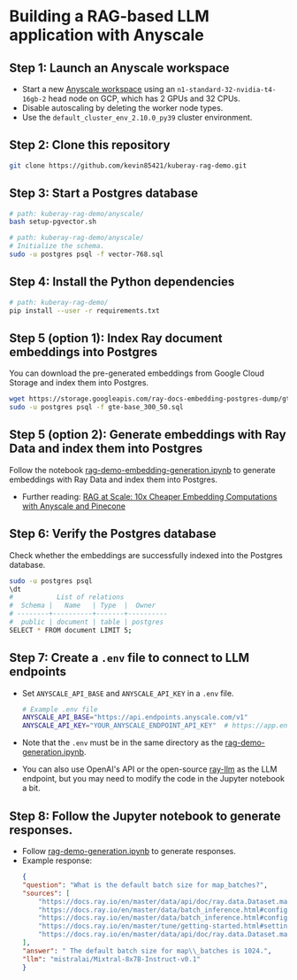 # Building a RAG-based LLM application with Anyscale

## Step 1: Launch an Anyscale workspace

* Start a new [Anyscale workspace](https://docs.anyscale.com/get-started) using an `n1-standard-32-nvidia-t4-16gb-2` head node on GCP, which has 2 GPUs and 32 CPUs.
* Disable autoscaling by deleting the worker node types.
* Use the `default_cluster_env_2.10.0_py39` cluster environment.

## Step 2: Clone this repository

```bash
git clone https://github.com/kevin85421/kuberay-rag-demo.git
```

## Step 3: Start a Postgres database

```bash
# path: kuberay-rag-demo/anyscale/
bash setup-pgvector.sh

# path: kuberay-rag-demo/anyscale/
# Initialize the schema.
sudo -u postgres psql -f vector-768.sql
```

## Step 4: Install the Python dependencies

```bash
# path: kuberay-rag-demo/
pip install --user -r requirements.txt
```

## Step 5 (option 1): Index Ray document embeddings into Postgres

You can download the pre-generated embeddings from Google Cloud Storage and index them into Postgres.

```bash
wget https://storage.googleapis.com/ray-docs-embedding-postgres-dump/gte-base_300_50.sql
sudo -u postgres psql -f gte-base_300_50.sql
```

## Step 5 (option 2): Generate embeddings with Ray Data and index them into Postgres

Follow the notebook [rag-demo-embedding-generation.ipynb](rag-demo-embedding-generation.ipynb) to generate embeddings with Ray Data and index them into Postgres.

* Further reading: [RAG at Scale: 10x Cheaper Embedding Computations with Anyscale and Pinecone](https://www.anyscale.com/blog/rag-at-scale-10x-cheaper-embedding-computations-with-anyscale-and-pinecone)

## Step 6: Verify the Postgres database

Check whether the embeddings are successfully indexed into the Postgres database.

```bash
sudo -u postgres psql
\dt
#           List of relations
#  Schema |   Name   | Type  |  Owner   
# --------+----------+-------+----------
#  public | document | table | postgres
SELECT * FROM document LIMIT 5;
```

## Step 7: Create a `.env` file to connect to LLM endpoints

* Set `ANYSCALE_API_BASE` and `ANYSCALE_API_KEY` in a `.env` file.
  ```sh
  # Example .env file
  ANYSCALE_API_BASE="https://api.endpoints.anyscale.com/v1"
  ANYSCALE_API_KEY="YOUR_ANYSCALE_ENDPOINT_API_KEY"  # https://app.endpoints.anyscale.com/credentials
  ```

* Note that the `.env` must be in the same directory as the [rag-demo-generation.ipynb](rag-demo-generation.ipynb).
* You can also use OpenAI's API or the open-source [ray-llm](https://github.com/ray-project/ray-llm) as the LLM endpoint, but you may need to modify the code in the Jupyter notebook a bit.


## Step 8: Follow the Jupyter notebook to generate responses.

* Follow [rag-demo-generation.ipynb](rag-demo-generation.ipynb) to generate responses.
* Example response:
    ```json
    {
    "question": "What is the default batch size for map_batches?",
    "sources": [
        "https://docs.ray.io/en/master/data/api/doc/ray.data.Dataset.map_batches.html#ray-data-dataset-map-batches",
        "https://docs.ray.io/en/master/data/batch_inference.html#configuring-batch-size",
        "https://docs.ray.io/en/master/data/batch_inference.html#configuring-batch-size",
        "https://docs.ray.io/en/master/tune/getting-started.html#setting-up-a-tuner-for-a-training-run-with-tune",
        "https://docs.ray.io/en/master/data/api/doc/ray.data.Dataset.map_batches.html#ray-data-dataset-map-batches"
    ],
    "answer": " The default batch size for map\\_batches is 1024.",
    "llm": "mistralai/Mixtral-8x7B-Instruct-v0.1"
    }
    ```